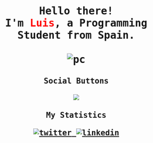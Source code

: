 <samp>
<h1 align="center">
    <br>
    Hello there! 
    <br>
    I'm <b style="color: red">Luis</b>, a Programming Student from Spain.
    <br>
    <br>
    <img src="https://github.com/565059/565059/assets/118855900/3233e538-50de-4839-b2bb-e0f35e39b722" alt="pc">
</h1>
<h2 align="center">
    Social Buttons
    <br>
    <br>
    <a rel="nofollow noopener noreferrer" target="_blank" href="https://github.com/anuraghazra/github-readme-stats">
        <img src="https://github-readme-stats.vercel.app/api?username=565059">
    </a>
</h2>
<h2 align="center">
    My Statistics
    <br>
    <br>
    <a rel="nofollow noopener noreferrer" target="_blank" href="https://x.com/56_50_59">
        <img src="https://github.com/565059/565059/assets/118855900/58e785db-e118-4d20-ae49-6741f6a0410c" alt="twitter">
    </a>
    <a rel="nofillow noopener noreferrer" target="_blank" href="https://www.linkedin.com/in/luis-fern%C3%A1ndez-castelo-06358025b/?locale=en_US">
        <img src="https://github.com/565059/565059/assets/118855900/b16540d5-8016-4e06-82ca-375ada9caf45" alt="linkedin">
    </a>
</h2>
</samp>

